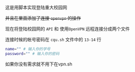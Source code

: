 这是用脚本实现登陆重大校园网

~~并且在里面添加了连接 `openvpn` 的操作~~

现在将登陆校园网的 `API` 和 使用`OpenVPN` 远程连接分成两个文件

连接时候的帐号密码在 `cqu.sh` 文件中的 `13-14` 行
```BASH
name="" # 输入你的学号
password="" # 输入你的密码
```

如果你没有需求就不用下在vpn.sh